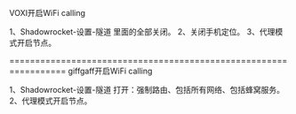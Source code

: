 VOXI开启WiFi calling

1、Shadowrocket-设置-隧道 里面的全部关闭。
2、关闭手机定位。
3、代理模式开启节点。

=================================================================
giffgaff开启WiFi calling

1、Shadowrocket-设置-隧道 打开：强制路由、包括所有网络、包括蜂窝服务。
2、代理模式开启节点。
